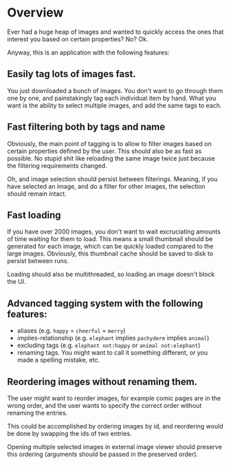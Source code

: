 # Overview

Ever had a huge heap of images and wanted to quickly access the ones that interest you based on
certain properties? No? Ok.

Anyway, this is an application with the following features:

## Easily tag lots of images fast.

You just downloaded a bunch of images. You don't want to go through them one by one, and painstakingly tag each individual item by hand. What you want is the ability to select multiple images, and add the same tags to each.

## Fast filtering both by tags and name

Obviously, the main point of tagging is to allow to filter images based on certain properties defined by the user. This should also be as fast as possible. No stupid shit like reloading the same image twice just because the filtering requirements changed.

Oh, and image selection should persist between filterings. Meaning, if you have selected an image, and do a filter for other images, the selection should remain intact.

## Fast loading

If you have over 2000 images, you don't want to wait excruciating amounts of time waiting for them to load. This means a small thumbnail should be generated for each image, which can be quickly loaded compared to the large images. Obviously, this thumbnail cache should be saved to disk to persist between runs.

Loading should also be multithreaded, so loading an image doesn't block the UI.

## Advanced tagging system with the following features:

- aliases (e.g. `happy` = `cheerful` = `merry`)
- implies-relationship (e.g. `elephant` implies `pachyderm` implies `animal`)
- excluding tags (e.g. `elephant not:happy` or `animal not:elephant`)
- renaming tags. You might want to call it something different, or you made a spelling mistake, etc.

## Reordering images without renaming them.
The user might want to reorder images, for example comic pages are in the wrong order, and the user wants to specify the correct order without renaming the entries.

This could be accomplished by ordering images by id, and reordering would be done by swapping the ids of two entries.

Opening multiple selected images in external image viewer should preserve this ordering (arguments should be passed in the preserved order).
